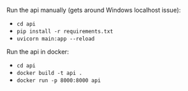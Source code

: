 Run the api manually (gets around Windows localhost issue):
- `cd api`
- `pip install -r requirements.txt`
- `uvicorn main:app --reload`

Run the api in docker:
- `cd api`
- `docker build -t api .`
- `docker run -p 8000:8000 api`
